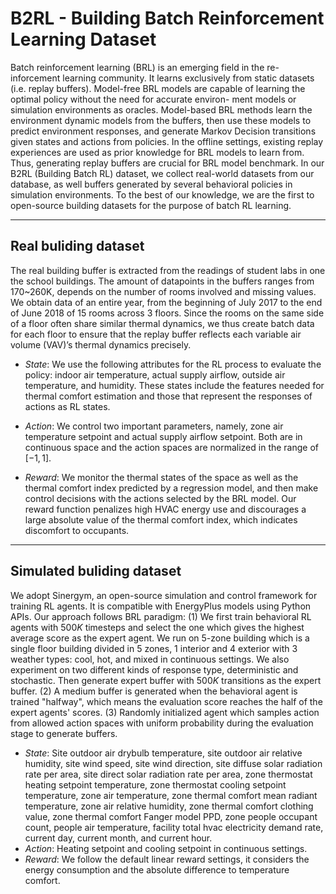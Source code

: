 # B2RL - Building Batch Reinforcement Learning Dataset

Batch reinforcement learning (BRL) is an emerging field in the re-
inforcement learning community. It learns exclusively from static
datasets (i.e. replay buffers). Model-free BRL models are capable of
learning the optimal policy without the need for accurate environ-
ment models or simulation environments as oracles. Model-based
BRL methods learn the environment dynamic models from the
buffers, then use these models to predict environment responses,
and generate Markov Decision transitions given states and actions
from policies. In the offline settings, existing replay experiences
are used as prior knowledge for BRL models to learn from. Thus,
generating replay buffers are crucial for BRL model benchmark. In
our B2RL (Building Batch RL) dataset, we collect real-world datasets
from our database, as well buffers generated by several behavioral
policies in simulation environments. To the best of our knowledge,
we are the first to open-source building datasets for the purpose of
batch RL learning.

---
## Real buliding dataset

The real building buffer is extracted from the readings of student labs in one the school 
buildings. The amount of datapoints in the buffers ranges from  170~260K, depends on the
number of rooms involved and missing values. We obtain data of an entire year, from the
beginning of July 2017 to the end of June 2018 of 15 rooms across 3 floors. Since the
rooms on the same side of a floor often share similar thermal dynamics, we thus create
batch data for each floor to ensure that the replay buffer reflects each variable air
volume (VAV)’s thermal dynamics precisely.

- *State*: We use the following attributes for the RL process to evaluate 
the policy: indoor air temperature, actual supply airflow, outside air 
temperature, and humidity. These states include the features needed for 
thermal comfort estimation and those that represent the 
responses of actions as RL states.

- *Action*: We control two important parameters, namely, zone air temperature 
setpoint and actual supply airflow setpoint. 
Both are in continuous space and the action spaces are normalized in the range of $[-1,1]$.

- *Reward*: We monitor the thermal states of the space as well as the thermal comfort 
index predicted by a regression model, and then make control decisions with the actions 
selected by the BRL model. Our reward function penalizes high HVAC energy use and 
discourages a large absolute value of the thermal comfort index, which indicates 
discomfort to occupants.

---
## Simulated buliding dataset

We adopt Sinergym, an open-source simulation and control framework for training RL 
agents. It is compatible with EnergyPlus models using Python APIs.
    Our approach follows BRL paradigm: (1) We first train behavioral RL agents with
$500K$ timesteps and select the one which gives the highest average score as the expert
agent. 
    We run on 5-zone building which is a single floor building divided in 5 zones, 1
interior and 4 exterior with 3 weather types: cool, hot, and mixed in continuous
settings. We also experiment on two different kinds of response type, deterministic and
stochastic.
Then generate expert buffer with $500K$ transitions as the expert buffer. (2) A medium 
buffer is generated when the behavioral agent is trained "halfway", which means the 
evaluation score reaches the half of the expert agents' scores. (3) Randomly 
initialized agent which samples action from allowed action spaces with uniform 
probability during the evaluation stage to generate buffers. 

- *State*: Site outdoor air drybulb temperature, site outdoor air relative humidity,
                    site wind speed, site wind direction, site diffuse solar radiation rate per area,
                    site direct solar radiation rate per area, zone thermostat heating setpoint
                    temperature, zone thermostat cooling setpoint temperature, zone air temperature,
                    zone thermal comfort mean radiant temperature, zone air relative humidity,
                    zone thermal comfort clothing value, zone thermal comfort Fanger model PPD,
                    zone people occupant count, people air temperature, facility total hvac electricity
                    demand rate, current day, current month, and current hour.
- *Action*: Heating setpoint and cooling setpoint in continuous settings.
- *Reward*: We follow the default linear reward settings, it considers the energy consumption and the absolute difference to temperature comfort. 
